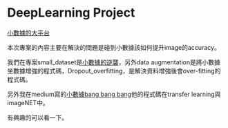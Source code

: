 # DeepLearning Project

[小數據的大平台](https://medium.com/@jackycsie/%E5%B0%8F%E6%95%B8%E6%93%9A%E7%9A%84%E5%A4%A7%E5%B9%B3%E5%8F%B0-f555d1eb6e34) 

本次專案的內容主要在解決的問題是碰到小數據該如何提升image的accuracy。

我們在專案small_dataset是[小數據的逆襲](https://medium.com/@jackycsie/%E5%B0%8F%E6%95%B8%E6%93%9A%E7%9A%84%E9%80%86%E8%A5%B2-c04fee852539)，另外data augmentation是將小數據坐數據增強的程式碼，Dropout_overfitting，是解決資料增強後會over-fitting的程式碼。

另外我在medium寫的[小數據bang bang bang](https://medium.com/@jackycsie/%E5%B0%8F%E6%95%B8%E6%93%9A-bang-bang-bang-de47a58680d5)他的程式碼在transfer learning與imageNET中。

有興趣的可以看一下。
